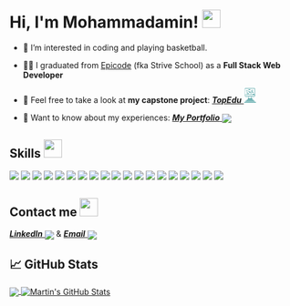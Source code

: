 
### <h1> Hi, I'm Mohammadamin! <img src = "https://raw.githubusercontent.com/MartinHeinz/MartinHeinz/master/wave.gif" width = "32px" height = "32px"> </h1>
<p align='center'>





</p>

- 👀 I’m interested in coding and playing basketball.

- 👨‍🎓 I graduated from <a href="https://epicode.com/en/">Epicode</a> (fka Strive School) as a **Full Stack Web Developer**

- 🔭 Feel free to take a look at **my capstone project**: <a href="https://topedu.vercel.app">***TopEdu*** <img width = '22px'  src='https://github.com/MSajedian/Topedu-Reactjs/blob/main/public/topedu-logo.svg'/></a>

- 📄 Want to know about my experiences: <a href="https://mohammad.vercel.app/">***My Portfolio*** <img paddingTop='25px' width = '22px' align= 'center' src="https://mohammad.vercel.app/favicon.ico"/></a>


##  <h2> Skills <img src = "https://media2.giphy.com/media/QssGEmpkyEOhBCb7e1/giphy.gif?cid=ecf05e47a0n3gi1bfqntqmob8g9aid1oyj2wr3ds3mg700bl&rid=giphy.gif" width = "32px" height = "32px"> </h2>
 
<span>
 <img width ='32px' src ='https://raw.githubusercontent.com/rahulbanerjee26/githubAboutMeGenerator/main/icons/html.svg'>
 <img width ='32px' src ='https://raw.githubusercontent.com/rahulbanerjee26/githubAboutMeGenerator/main/icons/css.svg'> 
 <img width ='32px' src ='https://raw.githubusercontent.com/rahulbanerjee26/githubAboutMeGenerator/main/icons/javascript.svg'> 
 <img width ='32px' src ='https://raw.githubusercontent.com/rahulbanerjee26/githubAboutMeGenerator/main/icons/reactjs.svg'> 
 <img width ='32px' src ='https://raw.githubusercontent.com/rahulbanerjee26/githubAboutMeGenerator/main/icons/nodejs.svg'>
 <img width ='32px' src ='https://raw.githubusercontent.com/rahulbanerjee26/githubAboutMeGenerator/main/icons/express.svg'>
 <img width ='32px' src ='https://raw.githubusercontent.com/rahulbanerjee26/githubAboutMeGenerator/main/icons/mongodb.svg'>
 <img width ='32px' src ='https://raw.githubusercontent.com/rahulbanerjee26/githubAboutMeGenerator/main/icons/postgresql.svg'>
 <img width ='32px' src ='https://raw.githubusercontent.com/rahulbanerjee26/githubAboutMeGenerator/main/icons/typescript.svg'>
 <img width ='32px' src ='https://raw.githubusercontent.com/rahulbanerjee26/githubAboutMeGenerator/main/icons/redux.svg'> 
 <img width ='32px' src ='https://raw.githubusercontent.com/rahulbanerjee26/githubAboutMeGenerator/main/icons/bootstrap.svg'>
 <img width ='32px' src ='https://raw.githubusercontent.com/rahulbanerjee26/githubAboutMeGenerator/main/icons/github.svg'> 
 <img width ='32px' src ='https://raw.githubusercontent.com/rahulbanerjee26/githubAboutMeGenerator/main/icons/heroku.svg'> 
 <img width ='32px' src ='https://github.com/MSajedian/MSajedian/blob/main/icons/mongoosejs.png'> 
 <img width ='32px' src ='https://github.com/MSajedian/MSajedian/blob/main/icons/react-bootstrap.png'> 
 <img width ='32px' src ='https://github.com/MSajedian/MSajedian/blob/main/icons/ci-cd.png'> 
 <img width ='32px' src ='https://github.com/MSajedian/MSajedian/blob/main/icons/jest.png'> 
 <img width ='32px' src ='https://github.com/MSajedian/MSajedian/blob/main/icons/restapi.png'> 
 <img width ='32px' src ='https://github.com/MSajedian/MSajedian/blob/main/icons/next-js.svg'> 
</span>

<h2> Contact me <img src='https://raw.githubusercontent.com/ShahriarShafin/ShahriarShafin/main/Assets/handshake.gif' width="32px" height = "32px"> </h2>

<a href = 'https://www.linkedin.com/in/mohammadamin-sajedian'>***LinkedIn*** <img width = '32px' align= 'center' src="https://raw.githubusercontent.com/rahulbanerjee26/githubAboutMeGenerator/main/icons/linked-in-alt.svg"/></a> & <a href="mailto:mohammadsajedian@gmail.com">***Email*** <img paddingTop='25px' width = '22px' align= 'center' src="https://upload.wikimedia.org/wikipedia/commons/thumb/7/7e/Gmail_icon_%282020%29.svg/512px-Gmail_icon_%282020%29.svg.png"/></a>


## &#x1f4c8; GitHub Stats




<!-- <a href="https://github.com/anuraghazra/github-readme-stats">
<img align="left" src="https://github-readme-stats.vercel.app/api?username=MSajedian&count_private=true&show_icons=true&theme=light" />
</a>
<a href="https://github.com/anuraghazra/convoychat">
<img align="center" src="https://github-readme-stats.vercel.app/api/top-langs/?username=MSajedian&theme=light" />
</a> -->

<a href="https://github.com/MSajedian/MSajedian">
  <img align="center" src="https://github-readme-stats.vercel.app/api/top-langs/?username=MSajedian&hide=java,html,tex&title_color=ffffff&text_color=c9cacc&icon_color=2bbc8a&bg_color=1d1f21&langs_count=3" />
</a>
<a href="https://github.com/MSajedian/MSajedian">
  <img align="center" src="https://github-readme-stats.vercel.app/api?username=MSajedian&show_icons=true&line_height=27&count_private=true&title_color=ffffff&text_color=c9cacc&icon_color=2bbc8a&bg_color=1d1f21" alt="Martin's GitHub Stats" />
</a>
